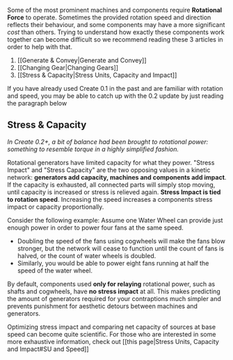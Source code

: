 Some of the most prominent machines and components require **Rotational Force** to operate. Sometimes the provided rotation speed and direction reflects their behaviour, and some components may have a more significant _cost_ than others. Trying to understand how exactly these components work together can become difficult so we recommend reading these 3 articles in order to help with that.

1. [[Generate & Convey|Generate and Convey]]
2. [[Changing Gear|Changing Gears]]
3. [[Stress & Capacity|Stress Units, Capacity and Impact]]

If you have already used Create 0.1 in the past and are familiar with rotation and speed, you may be able to catch up with the 0.2 update by just reading the paragraph below

## Stress & Capacity

_In Create 0.2+, a bit of balance had been brought to rotational power: something to resemble torque in a highly simplified fashion._ 

Rotational generators have limited capacity for what they power. "Stress Impact" and "Stress Capacity" are the two opposing values in a kinetic network: **generators add capacity, machines and components add impact**. If the capacity is exhausted, all connected parts will simply stop moving, until capacity is increased or stress is relieved again.
**Stress Impact is tied to rotation speed**. Increasing the speed increases a components stress impact or capacity proportionally. 

Consider the following example: 
Assume one Water Wheel can provide just enough power in order to power four fans at the same speed. 
* Doubling the speed of the fans using cogwheels will make the fans blow stronger, but the network will cease to function until the count of fans is halved, or the count of water wheels is doubled. 
* Similarly, you would be able to power eight fans running at half the speed of the water wheel.

By default, components used **only for relaying** rotational power, such as shafts and cogwheels, have **no stress impact** at all. This makes predicting the amount of generators required for your contraptions much simpler and prevents punishment for aesthetic detours between machines and generators.

Optimizing stress impact and comparing net capacity of sources at base speed can become quite scientific. For those who are interested in some more exhaustive information, check out [[this page|Stress Units, Capacity and Impact#SU and Speed]]